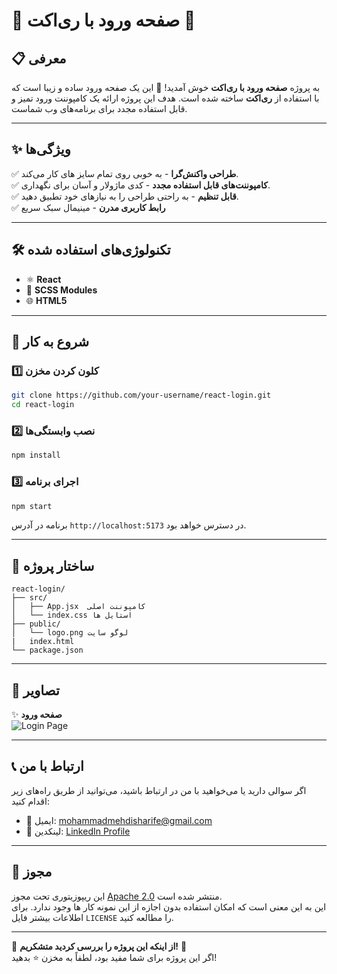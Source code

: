 # 🌟 صفحه ورود با ری‌اکت 🚀  

## 📋 معرفی  
به پروژه **صفحه ورود با ری‌اکت** خوش آمدید! 🎉 این یک صفحه ورود ساده و زیبا است که با استفاده از **ری‌اکت** ساخته شده است. هدف این پروژه ارائه یک کامپوننت ورود تمیز و قابل استفاده مجدد برای برنامه‌های وب شماست.  

---

## ✨ ویژگی‌ها  
✅ **طراحی واکنش‌گرا** - به خوبی روی تمام سایز های  کار می‌کند.  
✅ **کامپوننت‌های قابل استفاده مجدد** - کدی ماژولار و آسان برای نگهداری.  
✅ **قابل تنظیم** - به راحتی طراحی را به نیازهای خود تطبیق دهید.  
✅ **رابط کاربری مدرن** - مینیمال سبک سریع

---

## 🛠️ تکنولوژی‌های استفاده شده  
- ⚛️ **React**  
- 🎨 **SCSS Modules**  
- 🌐 **HTML5**  

---

## 🚀 شروع به کار  

### 1️⃣ کلون کردن مخزن  
```bash  
git clone https://github.com/your-username/react-login.git  
cd react-login  
```  

### 2️⃣ نصب وابستگی‌ها  
```bash  
npm install  
```  

### 3️⃣ اجرای برنامه  
```bash  
npm start  
```  
برنامه در آدرس `http://localhost:5173` در دسترس خواهد بود.  

---

## 📂 ساختار پروژه  
```plaintext  
react-login/  
├── src/ 
│   ├── App.jsx  کامپوننت اصلی
│   └── index.css استایل ها
├── public/  
│   └── logo.png لوگو سایت
|   index.html 
└── package.json  
```  

---

## 🎨 تصاویر  
✨ **صفحه ورود**  
![Login Page](https://via.placeholder.com/800x400?text=Login+Page+Screenshot)  

---

## 📞 ارتباط با من

اگر سوالی دارید یا می‌خواهید با من در ارتباط باشید، می‌توانید از طریق راه‌های زیر اقدام کنید:

- 📧 ایمیل: [mohammadmehdisharife@gmail.com](mailto:mohammadmehdisharife@gmail.com)
- 💼 لینکدین: [LinkedIn Profile](https://www.linkedin.com/in/mohammad-mehdi-sharife)
---

## 📝 مجوز

این ریپوزیتوری تحت مجوز [Apache 2.0](../LICENSE) منتشر شده است.  
این به این معنی است که امکان استفاده بدون اجازه از این نمونه کار ها وجود ندارد.
برای اطلاعات بیشتر فایل `LICENSE` را مطالعه کنید. 

---

🌟 **از اینکه این پروژه را بررسی کردید متشکریم!** 🌟  
اگر این پروژه برای شما مفید بود، لطفاً به مخزن ⭐ بدهید!   
